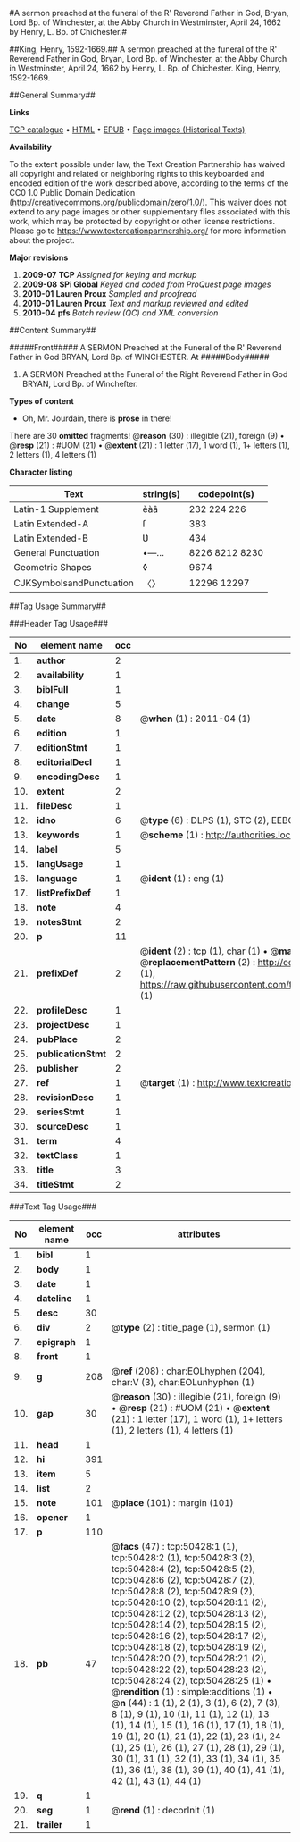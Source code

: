 #A sermon preached at the funeral of the R' Reverend Father in God, Bryan, Lord Bp. of Winchester, at the Abby Church in Westminster, April 24, 1662 by Henry, L. Bp. of Chichester.#

##King, Henry, 1592-1669.##
A sermon preached at the funeral of the R' Reverend Father in God, Bryan, Lord Bp. of Winchester, at the Abby Church in Westminster, April 24, 1662 by Henry, L. Bp. of Chichester.
King, Henry, 1592-1669.

##General Summary##

**Links**

[TCP catalogue](http://www.ota.ox.ac.uk/tcp/)  • 
[HTML](http://tei.it.ox.ac.uk/tcp/Texts-HTML/free/A47/A47412.html)  • 
[EPUB](http://tei.it.ox.ac.uk/tcp/Texts-EPUB/free/A47/A47412.epub) • 
[Page images (Historical Texts)](https://historicaltexts.jisc.ac.uk/eebo-11889934e)

**Availability**

To the extent possible under law, the Text Creation Partnership has waived all copyright and related or neighboring rights to this keyboarded and encoded edition of the work described above, according to the terms of the CC0 1.0 Public Domain Dedication (http://creativecommons.org/publicdomain/zero/1.0/). This waiver does not extend to any page images or other supplementary files associated with this work, which may be protected by copyright or other license restrictions. Please go to https://www.textcreationpartnership.org/ for more information about the project.

**Major revisions**

1. __2009-07__ __TCP__ *Assigned for keying and markup*
1. __2009-08__ __SPi Global__ *Keyed and coded from ProQuest page images*
1. __2010-01__ __Lauren Proux__ *Sampled and proofread*
1. __2010-01__ __Lauren Proux__ *Text and markup reviewed and edited*
1. __2010-04__ __pfs__ *Batch review (QC) and XML conversion*

##Content Summary##

#####Front#####
A SERMON Preached at the Funeral of the R' Reverend Father in God BRYAN, Lord Bp. of WINCHESTER. At 
#####Body#####

1. A SERMON Preached at the Funeral of the Right Reverend Father in God BRYAN, Lord Bp. of Wincheſter.

**Types of content**

  * Oh, Mr. Jourdain, there is **prose** in there!

There are 30 **omitted** fragments! 
 @__reason__ (30) : illegible (21), foreign (9)  •  @__resp__ (21) : #UOM (21)  •  @__extent__ (21) : 1 letter (17), 1 word (1), 1+ letters (1), 2 letters (1), 4 letters (1)

**Character listing**


|Text|string(s)|codepoint(s)|
|---|---|---|
|Latin-1 Supplement|èàâ|232 224 226|
|Latin Extended-A|ſ|383|
|Latin Extended-B|Ʋ|434|
|General Punctuation|•—…|8226 8212 8230|
|Geometric Shapes|◊|9674|
|CJKSymbolsandPunctuation|〈〉|12296 12297|

##Tag Usage Summary##

###Header Tag Usage###

|No|element name|occ|attributes|
|---|---|---|---|
|1.|__author__|2||
|2.|__availability__|1||
|3.|__biblFull__|1||
|4.|__change__|5||
|5.|__date__|8| @__when__ (1) : 2011-04 (1)|
|6.|__edition__|1||
|7.|__editionStmt__|1||
|8.|__editorialDecl__|1||
|9.|__encodingDesc__|1||
|10.|__extent__|2||
|11.|__fileDesc__|1||
|12.|__idno__|6| @__type__ (6) : DLPS (1), STC (2), EEBO-CITATION (1), OCLC (1), VID (1)|
|13.|__keywords__|1| @__scheme__ (1) : http://authorities.loc.gov/ (1)|
|14.|__label__|5||
|15.|__langUsage__|1||
|16.|__language__|1| @__ident__ (1) : eng (1)|
|17.|__listPrefixDef__|1||
|18.|__note__|4||
|19.|__notesStmt__|2||
|20.|__p__|11||
|21.|__prefixDef__|2| @__ident__ (2) : tcp (1), char (1)  •  @__matchPattern__ (2) : ([0-9\-]+):([0-9IVX]+) (1), (.+) (1)  •  @__replacementPattern__ (2) : http://eebo.chadwyck.com/downloadtiff?vid=$1&page=$2 (1), https://raw.githubusercontent.com/textcreationpartnership/Texts/master/tcpchars.xml#$1 (1)|
|22.|__profileDesc__|1||
|23.|__projectDesc__|1||
|24.|__pubPlace__|2||
|25.|__publicationStmt__|2||
|26.|__publisher__|2||
|27.|__ref__|1| @__target__ (1) : http://www.textcreationpartnership.org/docs/. (1)|
|28.|__revisionDesc__|1||
|29.|__seriesStmt__|1||
|30.|__sourceDesc__|1||
|31.|__term__|4||
|32.|__textClass__|1||
|33.|__title__|3||
|34.|__titleStmt__|2||


###Text Tag Usage###

|No|element name|occ|attributes|
|---|---|---|---|
|1.|__bibl__|1||
|2.|__body__|1||
|3.|__date__|1||
|4.|__dateline__|1||
|5.|__desc__|30||
|6.|__div__|2| @__type__ (2) : title_page (1), sermon (1)|
|7.|__epigraph__|1||
|8.|__front__|1||
|9.|__g__|208| @__ref__ (208) : char:EOLhyphen (204), char:V (3), char:EOLunhyphen (1)|
|10.|__gap__|30| @__reason__ (30) : illegible (21), foreign (9)  •  @__resp__ (21) : #UOM (21)  •  @__extent__ (21) : 1 letter (17), 1 word (1), 1+ letters (1), 2 letters (1), 4 letters (1)|
|11.|__head__|1||
|12.|__hi__|391||
|13.|__item__|5||
|14.|__list__|2||
|15.|__note__|101| @__place__ (101) : margin (101)|
|16.|__opener__|1||
|17.|__p__|110||
|18.|__pb__|47| @__facs__ (47) : tcp:50428:1 (1), tcp:50428:2 (1), tcp:50428:3 (2), tcp:50428:4 (2), tcp:50428:5 (2), tcp:50428:6 (2), tcp:50428:7 (2), tcp:50428:8 (2), tcp:50428:9 (2), tcp:50428:10 (2), tcp:50428:11 (2), tcp:50428:12 (2), tcp:50428:13 (2), tcp:50428:14 (2), tcp:50428:15 (2), tcp:50428:16 (2), tcp:50428:17 (2), tcp:50428:18 (2), tcp:50428:19 (2), tcp:50428:20 (2), tcp:50428:21 (2), tcp:50428:22 (2), tcp:50428:23 (2), tcp:50428:24 (2), tcp:50428:25 (1)  •  @__rendition__ (1) : simple:additions (1)  •  @__n__ (44) : 1 (1), 2 (1), 3 (1), 6 (2), 7 (3), 8 (1), 9 (1), 10 (1), 11 (1), 12 (1), 13 (1), 14 (1), 15 (1), 16 (1), 17 (1), 18 (1), 19 (1), 20 (1), 21 (1), 22 (1), 23 (1), 24 (1), 25 (1), 26 (1), 27 (1), 28 (1), 29 (1), 30 (1), 31 (1), 32 (1), 33 (1), 34 (1), 35 (1), 36 (1), 38 (1), 39 (1), 40 (1), 41 (1), 42 (1), 43 (1), 44 (1)|
|19.|__q__|1||
|20.|__seg__|1| @__rend__ (1) : decorInit (1)|
|21.|__trailer__|1||
